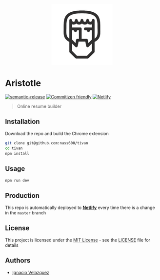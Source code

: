 <p align="center"><img width="200" src="./src/assets/logo-dark.png" alt="Tivan logo"></p>

# Aristotle

[![semantic-release](https://img.shields.io/badge/%20%20%F0%9F%93%A6%F0%9F%9A%80-semantic--release-e10079.svg?style=for-the-badge)](https://github.com/semantic-release/semantic-release)
[![Commitizen friendly](https://img.shields.io/badge/commitizen-friendly-brightgreen.svg?style=for-the-badge&logo=bitbucket)](http://commitizen.github.io/cz-cli/)
[![Netlify](https://img.shields.io/netlify/42b7f977-0ce0-4e7d-bc16-1430b6c5d91a?color=turquoise&logo=netlify&style=for-the-badge)](https://app.netlify.com/sites/cheery-toffee-f2d436/overview)


> Online resume builder

## Installation

Download the repo and build the Chrome extension
```bash
git clone git@github.com:nass600/tivan
cd tivan
npm install
```

## Usage

```bash
npm run dev
```

## Production

This repo is automatically deployed to [**Netlify**](https://app.netlify.com/sites/aristotle-f2d436/overview) every time there is a change in the `master` branch

## License

This project is licensed under the [MIT License](https://opensource.org/licenses/MIT) - see the [LICENSE](LICENSE.md)
file for details

## Authors

*   [Ignacio Velazquez](https://ignaciovelazquez.es)


